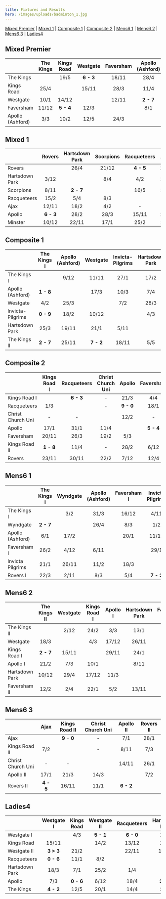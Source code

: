 ```yaml
---
title: Fixtures and Results
hero: /images/uploads/badminton_1.jpg
---
```

[Mixed Premier](#mixed-premier) | [Mixed 1](#mixed-1) | [Composite 1](#composite-1) | [Composite 2](#composite-2) | [Mens6 1](#mens6-1) | [Mens6 2](#mens6-2) | [Mens6 3](#mens6-3) | [Ladies4](#ladies4)


## Mixed Premier

|                  | The Kings  | Kings Road  | Westgate | Faversham  | Apollo (Ashford) |
| ---------------- | :--: | :--: | :--: | :--: | :--: |
| The Kings        |    | 19/5   | **6 - 3**   | 18/11   | 28/4   |
| Kings Road       | 25/4   |    | 15/11   | 28/3   | 11/4   |
| Westgate         | 10/1   | 14/12   |    | 12/11  | **2 - 7**   |
| Faversham        | 11/12   | **5 - 4**   | 12/3   |    | 8/1   |
| Apollo (Ashford) | 3/3   | 10/2   | 12/5   | 24/3   |    |


## Mixed 1

|                | Rovers | Hartsdown Park  | Scorpions | Racqueteers  | Ajax | Apollo | Minster |
| -------------- | :--: | :--: | :--: | :--: | :--: | :--: |:--: |
| Rovers         |    | 26/4   | 21/12   | **4 - 5**  | 29/3  |18/1  | 1/3 |
| Hartsdown Park | 3/12   |   | 8/4  | 4/2   | 13/5   |**4 - 5**  | 11/2 |
| Scorpions      | 8/11  | **2 - 7**   |    | 16/5   | 10/1   | 13/12 |31/1 |
| Racqueteers    | 15/2   | 5/4   | 8/3   |    |  -    |22/3  | 7/12|
| Ajax           | 12/11   | 18/2   | 4/2   |  -    |    | 26/11 |**7 - 2** |
| Apollo         | **6 - 3**   | 28/2   | 28/3  | 15/11   |24/1   |  | 4/4|
| Minster        | 10/12   | 22/11   | 17/1   | 25/2   | 14/3   |12/11  | |


## Composite 1

|                  | The Kings I  | Apollo (Ashford)  | Westgate | Invicta-Pilgrims  | Hartsdown Park |The Kings II |
| ---------------- | :--: | :--: | :--: | :--: | :--: | :--:|
| The Kings I      |    | 9/12   | 11/11  | 27/1   | 17/2   |**9 - 0** |
| Apollo (Ashford) | **1 - 8**   |    | 17/3   | 10/3   | 7/4   |3/2 |
| Westgate         | 4/2   | 25/3   |    | 7/2   | 28/3   | 28/1 |
| Invicta-Pilgrims | **0 - 9**   | 18/2   | 10/12   |    | 4/3   | 8/4|
| Hartsdown Park   | 25/3   | 19/11   | 21/1   | 5/11   |    |**1 - 8** |
| The Kings II     | **2 - 7**   | 25/11   | **7 - 2**  | 18/11  | 5/5   | |


## Composite 2

|                   | Kings Road I  | Racqueteers  | Christ Church Uni | Apollo | Faversham | Kings Road II | Rovers |
| ----------------- | :--: | :--: | :--: | :--: | :--: | :--:| :--:|
| Kings Road I      |    | **6 - 3**   |  -   | 21/3   | 4/4   |**9 - 0** |14/3 |
| Racqueteers       | 1/3   |    |  -   | **9 - 0**   | 18/1   |**9 - 0** | 25/1 |
| Christ Church Uni |  -    |  -    |    | 12/2   |  -    | -  |11/2 |
| Apollo            | 17/1   | 31/1   |11/4   |   | **5 - 4**   |22/11 | 28/3|
| Faversham         | 20/11   | 26/3   | 19/2   | 5/3   |    | **5 - 4**|15/1 |
| Kings Road II     | **1 - 8**   | 11/4   |  -    | 28/2  | 6/12  | |**2 - 7** |
| Rovers            | 23/11   | 30/11   | 22/2  | 7/12   | 12/4  |1/2 | |


## Mens6 1

|                  | The Kings I  | Wyndgate  | Apollo (Ashford) | Faversham I  | Invicta Pilgrims | Rovers I|
| ---------------- | :--: | :--: | :--: | :--: | :--: | :--: |
| The Kings I      |    | 3/2   | 31/3   | 16/12   | 4/11   | 7/4 |
| Wyndgate         | **2 - 7**   |    | 26/4   | 8/3   | 1/2   |  14/12|
| Apollo (Ashford) | 6/1   | 17/2   |    | 20/1   | 11/11  | 27/1 |
| Faversham I      | 26/2   | 4/12   | 6/11  |   |  29/1  | 27/11 |
| Invicta Pilgrims | 21/1   | 26/11  | 11/2  | 18/3   |   | 15/4 |
| Rovers I         | 22/3  | 2/11   | 8/3  | 5/4 | **7 - 2**   |  |


## Mens6 2

|                | The Kings II  | Westgate  | Kings Road I | Apollo I  | Hartsdown Park | Faversham II |
| -------------- | :--: | :--: | :--: | :--: | :--: | :--: |
| The Kings II   |    | 2/12   | 24/2  | 3/3   | 13/1   | 10/3 |
| Westgate       | 18/3  |   |  4/3  | 17/12  | 26/11  | 17/1 |
| Kings Road I   | **2 - 7**  | 15/11  |  | 29/11   | 24/1   | 13/12 |
| Apollo I       | 21/2  | 7/3   | 10/1   |   | 8/11   | **5 - 4** |
| Hartsdown Park | 10/12  | 29/4  | 17/12  | 11/3  |   | 14/1 |
| Faversham II   | 12/2  | 2/4   | 22/1   | 5/2   | 13/11  |  |



## Mens6 3

|                   | Ajax  | Kings Road II  | Christ Church Uni | Apollo II  | Rovers II |
| ----------------- | :--: | :--: | :--: | :--: | :--: |
| Ajax              |    | **9 - 0**   |  -   | 7/1   | 28/1  |
| Kings Road II     | 7/2  |    |  -    | 8/11   | 7/3  |
| Christ Church Uni |  -   |  -    |   | 14/11  | 26/1   |
| Apollo II         | 17/1   | 21/3  |  14/3  |    | 7/2   |
| Rovers II         | **4 - 5**  | 16/11  | 11/1 | **6 - 2**   |    |


## Ladies4

|                | Westgate I  | Kings Road  | Westgate II | Racqueteers  | Hartsdown Park |  Apollo |  The Kings |
| -------------- | :--: | :--: | :--: | :--: | :--: | :--:| :--:|
| Westgate I     |   | 4/3  | **5 - 1**  | **6 - 0**   | 14/1   | 17/12 | 7/1 |
| Kings Road     | 15/11  |    | 14/2   | 13/12  | 24/1  | 7/2 | 7/3 |
| Westgate II    | **3 > 3**  | 21/2   |    | 22/11   | 13/12   | 18/2 | 21/3 |
| Racqueteers    | **0 - 6**  | 11/1   | 8/2   |   | 3/5  | 9/11 | 15/3 |
| Hartsdown Park | 18/3 | 7/1   | 25/2   | 1/4  |   | 28/1  |12/11  |
| Apollo         | 7/3   | **0 - 6**   | 6/12   | 18/4 | **2 - 4**   |  | 29/11 |
| The Kings      | **4 - 2**   | 12/5  | 20/1  | 14/4  | 24/3  |17/3  |  |
